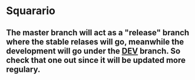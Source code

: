 # Squarario

## The master branch will act as a "release" branch where the stable relases will go, meanwhile the development will go under the [DEV](https://github.com/backbonzo/Squarario/tree/dev) branch. So check that one out since it will be updated more regulary.
